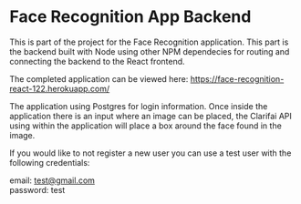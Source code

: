 # Face Recognition App Backend
This is part of the project for the Face Recognition application. This part is the backend built with Node using other NPM dependecies for routing and connecting the backend to the React frontend.

The completed application can be viewed here: https://face-recognition-react-122.herokuapp.com/

The application using Postgres for login information. Once inside the application there is an input where an image can be placed, the Clarifai API using within the application will place a box around the face found in the image.

If you would like to not register a new user you can use a test user with the following credentials:

email: test@gmail.com  
password: test
